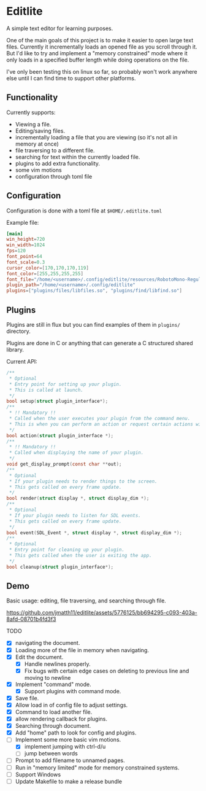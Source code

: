 # Editlite

A simple text editor for learning purposes.

One of the main goals of this project is to make it easier to open large text files. Currently it incrementally loads an opened file as you scroll through it.
But I'd like to try and implement a "memory constrained" mode where it only loads in a specified buffer length while doing operations on the file.

I've only been testing this on linux so far, so probably won't work anywhere else until I can find time to support other platforms.

## Functionality

Currently supports:
- Viewing a file.
- Editing/saving files.
- incrementally loading a file that you are viewing (so it's not all in memory at once)
- file traversing to a different file.
- searching for text within the currently loaded file.
- plugins to add extra functionality.
- some vim motions
- configuration through toml file

## Configuration

Configuration is done with a toml file at `$HOME/.editlite.toml`

Example file:
```toml
[main]
win_height=720
win_width=1024
fps=120
font_point=64
font_scale=0.3
cursor_color=[170,170,170,119]
font_color=[255,255,255,255]
font_file="/home/<username>/.config/editlite/resources/RobotoMono-Regular.ttf"
plugin_path="/home/<username>/.config/editlite"
plugins=["plugins/files/libfiles.so", "plugins/find/libfind.so"]
```

## Plugins

Plugins are still in flux but you can find examples of them in `plugins/` directory.

Plugins are done in C or anything that can generate a C structured shared library.

Current API:
```c
/**
 * Optional
 * Entry point for setting up your plugin.
 * This is called at launch.
 */
bool setup(struct plugin_interface*);
/**
 * !! Mandatory !!
 * Called when the user executes your plugin from the command menu.
 * This is when you can perform an action or request certain actions with dispatch calls.
 */
bool action(struct plugin_interface *);
/**
 * !! Mandatory !!
 * Called when displaying the name of your plugin.
 */
void get_display_prompt(const char **out);
/**
 * Optional
 * If your plugin needs to render things to the screen.
 * This gets called on every frame update.
 */
bool render(struct display *, struct display_dim *);
/**
 * Optional
 * If your plugin needs to listen for SDL events.
 * This gets called on every frame update.
 */
bool event(SDL_Event *, struct display *, struct display_dim *);
/**
 * Optional
 * Entry point for cleaning up your plugin.
 * This gets called when the user is exiting the app.
 */
bool cleanup(struct plugin_interface*);
```

## Demo

Basic usage: editing, file traversing, and searching through file.

https://github.com/jmatth11/editlite/assets/5776125/bb694295-c093-403a-8afd-08701b4fd3f3


TODO
- [x] navigating the document.
- [x] Loading more of the file in memory when navigating.
- [x] Edit the document.
    - [x] Handle newlines properly.
    - [x] Fix bugs with certain edge cases on deleting to previous line and moving to newline
- [x] Implement "command" mode.
    - [x] Support plugins with command mode.
- [x] Save file.
- [x] Allow load in of config file to adjust settings.
- [x] Command to load another file.
- [x] allow rendering callback for plugins.
- [x] Searching through document.
- [x] Add "home" path to look for config and plugins.
- [ ] Implement some more basic vim motions.
    - [x] implement jumping with ctrl-d/u
    - [ ] jump between words
- [ ] Prompt to add filename to unnamed pages.
- [ ] Run in "memory limited" mode for memory constrained systems.
- [ ] Support Windows
- [ ] Update Makefile to make a release bundle
